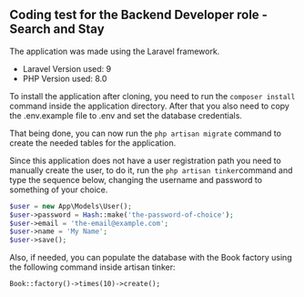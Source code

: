 ## Coding test for the Backend Developer role - Search and Stay

The application was made using the Laravel framework.

- Laravel Version used: 9
- PHP Version used: 8.0

To install the application after cloning, you need to run the `composer install` command inside the application directory. After that you also need to copy the .env.example file to .env and set the database credentials.

That being done, you can now run the `php artisan migrate` command to create the needed tables for the application.

Since this application does not have a user registration path you need to manually create the user, to do it, run the `php artisan tinker`command and type the sequence below, changing the username and password to something of your choice.

```php
$user = new App\Models\User();
$user->password = Hash::make('the-password-of-choice');
$user->email = 'the-email@example.com';
$user->name = 'My Name';
$user->save();
```
Also, if needed, you can populate the database with the Book factory using the following command inside artisan tinker:

`Book::factory()->times(10)->create();`

